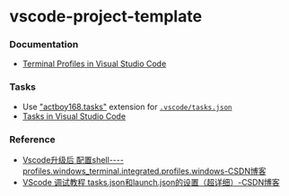 vscode-project-template
=======================
### Documentation
- [Terminal Profiles in Visual Studio Code](https://code.visualstudio.com/docs/terminal/profiles)

### Tasks
- Use ["actboy168.tasks"](https://marketplace.visualstudio.com/items?itemName=actboy168.tasks) extension for [`.vscode/tasks.json`](.vscode/tasks.json)
- [Tasks in Visual Studio Code](https://code.visualstudio.com/docs/editor/tasks#_custom-tasks)

### Reference
- [Vscode升级后 配置shell----profiles.windows_terminal.integrated.profiles.windows-CSDN博客](https://blog.csdn.net/qq_38276120/article/details/120202519)
- [VScode 调试教程 tasks.json和launch.json的设置（超详细）-CSDN博客](https://blog.csdn.net/qq_59084325/article/details/125662393)
